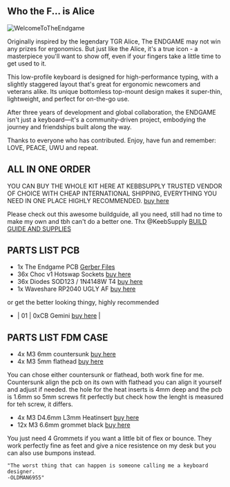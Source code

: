 

## Who the F... is Alice ##

<img src="https://github.com/OldMan6955/TheEndgame2024/blob/main/IMAGES/WelcomeToTheEndgame.gif" alt="WelcomeToTheEndgame">


Originally inspired by the legendary TGR Alice, The ENDGAME may not win any prizes for ergonomics. But just like the Alice, it's a true icon - a masterpiece you'll want to show off, even if your fingers take a little time to get used to it.

This low-profile keyboard is designed for high-performance typing, with a slightly staggered layout that's great for ergonomic newcomers and veterans alike. Its unique bottomless top-mount design makes it super-thin, lightweight, and perfect for on-the-go use.

After three years of development and global collaboration, the ENDGAME isn't just a keyboard—it's a community-driven project, embodying the journey and friendships built along the way.

Thanks to everyone who has contributed. Enjoy, have fun and remember: LOVE, PEACE, UWU and repeat.



## ALL IN ONE ORDER ##

YOU CAN BUY THE WHOLE KIT HERE AT KEBBSUPPLY TRUSTED VENDOR OF CHOICE WITH CHEAP INTERNATIONAL SHIPPING, EVERYTHING YOU NEED IN ONE PLACE HIGHLY RECOMMENDED.             [buy here](https://keeb.supply/products/endgame) 

Please check out this awesome buildguide, all you need, still had no time to make my own and tbh can't do a better one. Thx @KeebSupply [BUILD GUIDE AND SUPPLIES](https://docs.keeb.supply/endgame/) 



## PARTS LIST PCB ##

- 1x The Endgame PCB             [Gerber Files](https://github.com/OldMan6955/TheEndgame2024/tree/main/PCB) 
- 36x Choc v1 Hotswap Sockets    [buy here](https://www.aliexpress.com/item/1005004916925259.html?) 
- 36x Diodes SOD123 / 1N4148W T4 [buy here](https://de.aliexpress.com/item/1005006354505058.html?) 
- 1x Waveshare RP2040 UGLY AF    [buy here](https://de.aliexpress.com/item/1005006354505058.html?) 

or get the better looking thingy, highly recommended

- | 01 | 0xCB Gemini             [buy here](https://keeb.supply/products/0xcb-gemini) |

## PARTS LIST FDM CASE ##

- 4x M3 6mm countersunk          [buy here](https://de.aliexpress.com/item/4001199728978.html) 
- 4x M3 5mm flathead             [buy here](https://www.aliexpress.com/item/1005004916925259.html?) 

You can chose either countersunk or flathead, both work fine for me. Countersunk align the pcb on its own with flathead you can align it yourself and adjust if needed.
the hole for the heat inserts is 4mm deep and the pcb is 1.6mm so 5mm screws fit perfectly but check how the lenght is measured for teh screw, it differs.

- 4x M3 D4.6mm L3mm Heatinsert   [buy here](https://de.aliexpress.com/item/1005006354505058.html?) 
- 12x M3 6.6mm grommet black     [buy here](https://www.aliexpress.com/item/1005004309686841.html?) 

You just need 4 Grommets if you want a little bit of flex or bounce. They work perfectly fine as feet and give a nice resistence on my desk but you can also use bumpons instead.



    "The worst thing that can happen is someone calling me a keyboard designer.
    -OLDMAN6955"

